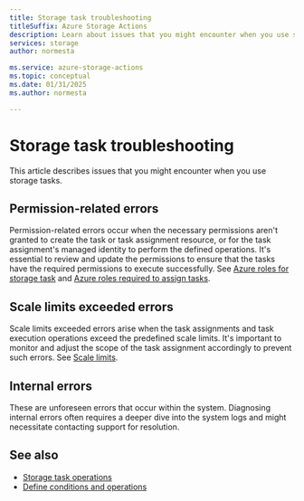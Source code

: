 ```yaml
---
title: Storage task troubleshooting
titleSuffix: Azure Storage Actions
description: Learn about issues that you might encounter when you use storage tasks along with recommended workarounds.
services: storage
author: normesta

ms.service: azure-storage-actions
ms.topic: conceptual
ms.date: 01/31/2025
ms.author: normesta

---
```


# Storage task troubleshooting

This article describes issues that you might encounter when you use storage tasks.

## Permission-related errors

Permission-related errors occur when the necessary permissions aren't granted to create the task or task assignment resource, or for the task assignment's managed identity to perform the defined operations. It's essential to review and update the permissions to ensure that the tasks have the required permissions to execute successfully. See [Azure roles for storage task](storage-task-authorization-roles.md) and [Azure roles required to assign tasks](storage-task-authorization-roles-assign.md).

## Scale limits exceeded errors

Scale limits exceeded errors arise when the task assignments and task execution operations exceed the predefined scale limits. It's important to monitor and adjust the scope of the task assignment accordingly to prevent such errors. See [Scale limits](storage-tasks/storage-task-known-issues.md#scale-limits).

## Internal errors

These are unforeseen errors that occur within the system. Diagnosing internal errors often requires a deeper dive into the system logs and might necessitate contacting support for resolution.

## See also

- [Storage task operations](storage-task-operations.md)
- [Define conditions and operations](storage-task-conditions-operations-edit.md)